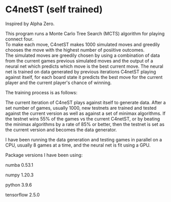 # C4netST (self trained)
Inspired by Alpha Zero.  

This program runs a Monte Carlo Tree Search (MCTS) algorithm for playing connect four.  
To make each move, C4netST makes 1000 simulated moves and greedily chooses the move with the highest number of posiitive outcomes.  
The simulated moves are greedily chosen by using a combination of data from the current games previous simulated moves and the output of a neural net which predicts which move is the best current move. The neural net is trained on data generated by previous iterations C4netST playing against itself, for each board state it predicts the best move for the current player and the current player's chance of winning.  

The training process is as follows:

The current iteration of C4neST plays against itself to generate data.  After a set number of games, usually 1000, new testnets are trained and tested against the current version as well as against a set of minimax algorithms.  If the testnet wins 55% of the games vs the current C4netST, or by beating the minimax algorithms by a rate of 85% or better, then the testnet is set as the current version and becomes the data generator.   

I have been running the data generation and testing games in parallel on a CPU, usually 8 games at a time, and the neural net is fit using a GPU.

Package versions I have been using:

numba 0.53.1

numpy 1.20.3

python 3.9.6

tensorflow 2.5.0


